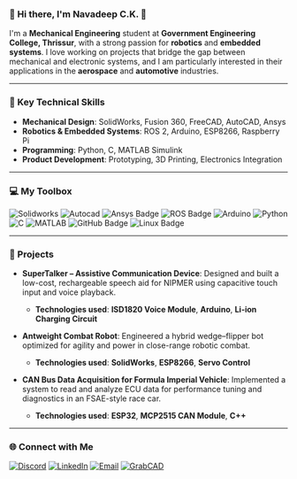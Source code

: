 ### 💫 Hi there, I'm Navadeep C.K. 👋 

I'm a **Mechanical Engineering** student at **Government Engineering College, Thrissur**, with a strong passion for **robotics** and **embedded systems**. I love working on projects that bridge the gap between mechanical and electronic systems, and I am particularly interested in their applications in the **aerospace** and **automotive** industries.

---

### 🔧 Key Technical Skills 

- **Mechanical Design**: SolidWorks, Fusion 360, FreeCAD, AutoCAD, Ansys
- **Robotics & Embedded Systems**: ROS 2, Arduino, ESP8266, Raspberry Pi
- **Programming**: Python, C, MATLAB Simulink
- **Product Development**: Prototyping, 3D Printing, Electronics Integration

---

### 💻 My Toolbox

![Solidworks](https://img.shields.io/badge/SOLIDWORKS-c8230f?style=for-the-badge&logo=solid) ![Autocad](https://img.shields.io/badge/AutoCAD-ed0b51?style=for-the-badge&logo=autocad) ![Ansys Badge](https://img.shields.io/badge/Ansys-FFB71B?logo=ansys&logoColor=000&style=for-the-badge) ![ROS Badge](https://img.shields.io/badge/ROS-22314E?logo=ros&logoColor=fff&style=for-the-badge) ![Arduino](https://img.shields.io/badge/-Arduino-00979D?style=for-the-badge&logo=Arduino&logoColor=white) ![Python](https://img.shields.io/badge/python-3670A0?style=for-the-badge&logo=python&logoColor=ffdd54) ![C](https://img.shields.io/badge/c-%2300599C.svg?style=for-the-badge&logo=c&logoColor=white) ![MATLAB](https://img.shields.io/badge/MATLAB-fe5337?style=for-the-badge) ![GitHub Badge](https://img.shields.io/badge/GitHub-181717?logo=github&logoColor=fff&style=for-the-badge) ![Linux Badge](https://img.shields.io/badge/Linux-FCC624?logo=linux&logoColor=000&style=for-the-badge)

---

### 🚀 Projects

* **SuperTalker – Assistive Communication Device**: Designed and built a low-cost, rechargeable speech aid for NIPMER using capacitive touch input and voice playback.  
    * **Technologies used**: **ISD1820 Voice Module**, **Arduino**, **Li-ion Charging Circuit**  

* **Antweight Combat Robot**: Engineered a hybrid wedge–flipper bot optimized for agility and power in close-range robotic combat.  
    * **Technologies used**: **SolidWorks**, **ESP8266**, **Servo Control**  

* **CAN Bus Data Acquisition for Formula Imperial Vehicle**: Implemented a system to read and analyze ECU data for performance tuning and diagnostics in an FSAE-style race car.  
    * **Technologies used**: **ESP32**, **MCP2515 CAN Module**, **C++**  

---

### 🌐 Connect with Me 

[![Discord](https://img.shields.io/badge/Discord-%237289DA.svg?logo=discord&logoColor=white)](https://discord.gg/sEPkNzbG) [![LinkedIn](https://img.shields.io/badge/LinkedIn-%230077B5.svg?logo=linkedin&logoColor=white)](https://linkedin.com/in/navadeep-c-k-24798b2b8) [![Email](https://img.shields.io/badge/Email-D14836?logo=gmail&logoColor=white)](mailto:navadeepck@gmail.com) [![GrabCAD](https://img.shields.io/badge/GRAB%20CAD-ec5c51?logo=g2&logoColor=white)](https://grabcad.com/navadeep.c.k-1)
